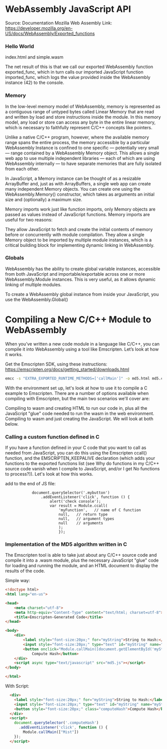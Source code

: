 # WebAssembly JavaScript API
Source: Documentation Mozilla Web Assembly 
Link: https://developer.mozilla.org/en-US/docs/WebAssembly/Exported_functions
### Hello World
index.html and simple.wasm

The net result of this is that we call our exported WebAssembly function exported_func, which in turn calls our imported JavaScript function imported_func, which logs the value provided inside the WebAssembly instance (42) to the console.

### Memory
In the low-level memory model of WebAssembly, memory is represented as a contiguous range of untyped bytes called Linear Memory that are read and written by load and store instructions inside the module.  In this memory model, any load or store can access any byte in the entire linear memory, which is necessary to faithfully represent C/C++ concepts like pointers.

Unlike a native C/C++ program, however, where the available memory range spans the entire process, the memory accessible by a particular WebAssembly Instance is confined to one specific — potentially very small — range contained by a WebAssembly Memory object.  This allows a single web app to use multiple independent libraries — each of which are using WebAssembly internally — to have separate memories that are fully isolated from each other.

In JavaScript, a Memory instance can be thought of as a resizable ArrayBuffer and, just as with ArrayBuffers, a single web app can create many independent Memory objects.  You can create one using the WebAssembly.Memory() constructor, which takes as arguments an initial size and (optionally) a maximum size.

Memory imports work just like function imports, only Memory objects are passed as values instead of JavaScript functions. Memory imports are useful for two reasons:

They allow JavaScript to fetch and create the initial contents of memory before or concurrently with module compilation.
They allow a single Memory object to be imported by multiple module instances, which is a critical building block for implementing dynamic linking in WebAssembly.

### Globals
WebAssembly has the ability to create global variable instances, accessible from both JavaScript and importable/exportable across one or more WebAssembly.Module instances. This is very useful, as it allows dynamic linking of multiple modules.

To create a WebAssembly global instance from inside your JavaScript, you use the WebAssembly.Global() 

# Compiling a New C/C++ Module to WebAssembly
When you’ve written a new code module in a language like C/C++, you can compile it into WebAssembly using a tool like Emscripten. Let’s look at how it works.

Get the Emscripten SDK, using these instructions: https://emscripten.org/docs/getting_started/downloads.html

``` sh
emcc -s "EXTRA_EXPORTED_RUNTIME_METHODS=['callMain']" -o md5.html md5.c
```

With the environment set up, let's look at how to use it to compile a C example to Emscripten. There are a number of options available when compiling with Emscripten, but the main two scenarios we'll cover are:

Compiling to wasm and creating HTML to run our code in, plus all the JavaScript "glue" code needed to run the wasm in the web environment.
Compiling to wasm and just creating the JavaScript.
We will look at both below.

### Calling a custom function defined in C
If you have a function defined in your C code that you want to call as needed from JavaScript, you can do this using the Emscripten ccall() function, and the EMSCRIPTEN_KEEPALIVE declaration (which adds your functions to the exported functions list (see Why do functions in my C/C++ source code vanish when I compile to JavaScript, and/or I get No functions to process?)). Let's look at how this works.

add to the end of JS file:

```
            document.querySelector('.mybutton')
                .addEventListener('click', function () {
                    alert('check console');
                    var result = Module.ccall(
                        'myFunction',	// name of C function 
                        null,	// return type 
                        null,	// argument types 
                        null	// arguments 
                        ); 
                        });
```

### Implementation of the MD5 algorithm written in C
The Emscripten tool is able to take just about any C/C++ source code and compile it into a .wasm module, plus the necessary JavaScript "glue" code for loading and running the module, and an HTML document to display the results of the code.

Simple way:
``` html
<!doctype html>
<html lang="en-us">

<head>
    <meta charset="utf-8">
    <meta http-equiv="Content-Type" content="text/html; charset=utf-8">
    <title>Emscripten-Generated Code</title>
</head>

<body>
    <div>
        <label style="font-size:20px;" for="myString">String to Hash:</label>
        <input style="font-size:20px;" type="text" id="myString" name="myString">
        <button onclick="Module.callMain([document.getElementById('myString').value])" style="font-size:20px;">
            Compute Hash</button>
    </div>
    <script async type="text/javascript" src="md5.js"></script>
</body>

</html>
```

With Script:
``` html
  <div>
    <label style="font-size:20px;" for="myString">String to Hash:</label>
    <input style="font-size:20px;" type="text" id="myString" name="myString">
    <button style="font-size:20px;" class="computeHash">Compute Hash</button>
  </div>
  <script>
    document.querySelector('.computeHash')
      .addEventListener('click', function () {
        Module.callMain(["Mist"])
    });
  </script>
```
